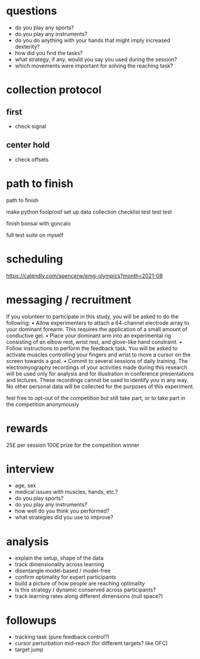 # questions

- do you play any sports?
- do you play any instruments?
- do you do anything with your hands that might imply increased dexterity?
- how did you find the tasks?
- what strategy, if any, would you say you used during the session?
- which movements were important for solving the reaching task?

 
# collection protocol

## first 
- check signal

## center hold
- check offsets

# path to finish

path to finish

make python foolproof
set up data collection checklist
test test test

finish bonsai with goncalo

full test suite on myself


# scheduling

https://calendly.com/spencerw/emg-olympics?month=2021-08

# messaging / recruitment

If you volunteer to participate in this study, you will be asked to do the following:
• Allow experimenters to attach a 64-channel electrode array to your dominant forearm. This requires the application of a small amount of conductive gel.
• Place your dominant arm into an experimental rig consisting of an elbow rest, wrist rest, and glove-like hand constraint.
• Follow instructions to perform the feedback task. You will be asked to activate muscles controlling your fingers and wrist to move a cursor on the screen towards a goal.
• Commit to several sessions of daily training.
The electromyography recordings of your activities made during this research will be used only for analysis and for illustration in conference presentations and lectures. These recordings cannot be used to identify you in any way. No other personal data will be collected for the purposes of this experiment.

feel free to opt-out of the competition but still take part, or to take part in the competition anonymously

# rewards 

25£ per session
100£ prize for the competition winner 

# interview 

- age, sex
- medical issues with muscles, hands, etc.?
- do you play sports?
- do you play any instruments?
- how well do you think you performed?
- what strategies did you use to improve?

# analysis

- explain the setup, shape of the data
- track dimensionality across learning
- disentangle model-based / model-free
- confirm optimality for expert participants
- build a picture of how people are reaching optimality
- is this strategy / dynamic conserved across participants?
- track learning rates along different dimensions (null space?)

# followups

- tracking task (pure feedback control?)
- cursor perturbation mid-reach (for different targets? like OFC)
- target jump